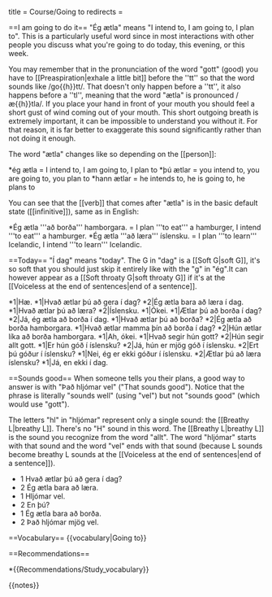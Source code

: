 title = Course/Going to
redirects =
>>>>

==I am going to do it==
"Ég ætla" means "I intend to, I am going to, I plan to". This is a particularly useful word since in most interactions with other people you discuss what you're going to do today, this evening, or this week. 

You may remember that in the pronunciation of the word "gott" (good) you have to [[Preaspiration|exhale a little bit]] before the ''tt'' so that the word sounds like /go{{h}}tt/. That doesn't only happen before a ''tt'', it also happens before a ''tl'', meaning that the word "ætla" is pronounced /æ{{h}}tla/. If you place your hand in front of your mouth you should feel a short gust of wind coming out of your mouth. This short outgoing breath is extremely important, it can be impossible to understand you without it. For that reason, it is far better to exaggerate this sound significantly rather than not doing it enough.

The word "ætla" changes like so depending on the [[person]]:

*ég ætla = I intend to, I am going to, I plan to
*þú ætlar = you intend to, you are going to, you plan to
*hann ætlar = he intends to, he is going to, he plans to

You can see that the [[verb]] that comes after "ætla" is in the basic default state ([[infinitive]]), same as in English:

*Ég ætla '''að borða''' hamborgara. = I plan '''to eat''' a hamburger, I intend '''to eat''' a hamburger.
*Ég ætla '''að læra''' íslensku. = I plan '''to learn''' Icelandic, I intend '''to learn''' Icelandic.

==Today==
"Í dag" means "today". The G in "dag" is a [[Soft G|soft G]], it's so soft that you should just skip it entirely like with the "g" in "ég".<ref>It can however appear as a [[Soft throaty G|soft throaty G]] if it's at the [[Voiceless at the end of sentences|end of a sentence]].</ref> 

*1|Hæ.
*1|Hvað ætlar þú að gera í dag?
*2|Ég ætla bara að læra í dag.
*1|Hvað ætlar þú að læra?
*2|Íslensku.
*1|Ókei.
*1|Ætlar þú að borða í dag?
*2|Já, ég ætla að borða í dag.
*1|Hvað ætlar þú að borða?
*2|Ég ætla að borða hamborgara.
*1|Hvað ætlar mamma þín að borða í dag?
*2|Hún ætlar líka að borða hamborgara.
*1|Ah, ókei.
*1|Hvað segir hún gott?
*2|Hún segir allt gott.
*1|Er hún góð í íslensku?
*2|Já, hún er mjög góð í íslensku.
*2|Ert þú góður í íslensku?
*1|Nei, ég er ekki góður í íslensku.
*2|Ætlar þú að læra íslensku?
*1|Já, en ekki í dag.

==Sounds good==
When someone tells you their plans, a good way to answer is with "Það hljómar vel" ("That sounds good"). Notice that the phrase is literally "sounds well" (using "vel") but not "sounds good" (which would use "gott").

The letters "hl" in "hljómar" represent only a single sound: the [[Breathy L|breathy L]]. There's no "H" sound in this word. The [[Breathy L|breathy L]] is the sound you recognize from the word "allt". The word "hljómar" starts with that sound and the word "vel" ends with that sound (because L sounds become breathy L sounds at the [[Voiceless at the end of sentences|end of a sentence]]).

* 1 Hvað ætlar þú að gera í dag?
* 2 Ég ætla bara að læra.
* 1 Hljómar vel.
* 2 En þú?
* 1 Ég ætla bara að borða.
* 2 Það hljómar mjög vel.

==Vocabulary==
{{vocabulary|Going to}}

==Recommendations==

*{{Recommendations/Study_vocabulary}}

{{notes}}